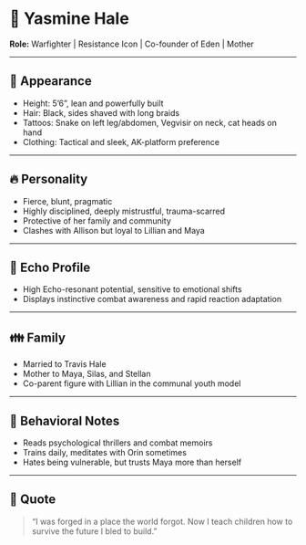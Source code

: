 # 🎯 Yasmine Hale

**Role:** Warfighter | Resistance Icon | Co-founder of Eden | Mother

---

## 🧍 Appearance
- Height: 5’6”, lean and powerfully built
- Hair: Black, sides shaved with long braids
- Tattoos: Snake on left leg/abdomen, Vegvisir on neck, cat heads on hand
- Clothing: Tactical and sleek, AK-platform preference

---

## 🔥 Personality
- Fierce, blunt, pragmatic
- Highly disciplined, deeply mistrustful, trauma-scarred
- Protective of her family and community
- Clashes with Allison but loyal to Lillian and Maya

---

## 🧬 Echo Profile
- High Echo-resonant potential, sensitive to emotional shifts
- Displays instinctive combat awareness and rapid reaction adaptation

---

## 👪 Family
- Married to Travis Hale
- Mother to Maya, Silas, and Stellan
- Co-parent figure with Lillian in the communal youth model

---

## 🧠 Behavioral Notes
- Reads psychological thrillers and combat memoirs
- Trains daily, meditates with Orin sometimes
- Hates being vulnerable, but trusts Maya more than herself

---

## 💬 Quote
> “I was forged in a place the world forgot. Now I teach children how to survive the future I bled to build.”
